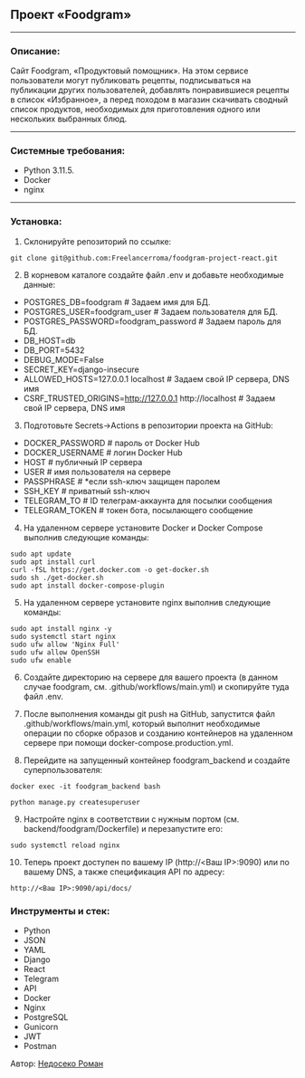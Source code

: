 ## Проект «Foodgram»
***
### Описание:
Cайт Foodgram, «Продуктовый помощник». На этом сервисе пользователи могут публиковать рецепты, подписываться на публикации других пользователей, добавлять понравившиеся рецепты в список «Избранное», а перед походом в магазин скачивать сводный список продуктов, необходимых для приготовления одного или нескольких выбранных блюд.
***
### Системные требования:
- Python 3.11.5.
- Docker
- nginx
***
### Установка:

1. Склонируйте репозиторий по ссылке:
```
git clone git@github.com:Freelancerroma/foodgram-project-react.git
```
2. В корневом каталоге создайте файл .env и добавьте необходимые данные:
* POSTGRES_DB=foodgram # Задаем имя для БД.
* POSTGRES_USER=foodgram_user # Задаем пользователя для БД.
* POSTGRES_PASSWORD=foodgram_password # Задаем пароль для БД.
* DB_HOST=db
* DB_PORT=5432
* DEBUG_MODE=False
* SECRET_KEY=django-insecure
* ALLOWED_HOSTS=127.0.0.1 localhost # Задаем свой IP сервера, DNS имя
* CSRF_TRUSTED_ORIGINS=http://127.0.0.1 http://localhost # Задаем свой IP сервера, DNS имя

3. Подготовьте Secrets->Actions в репозитории проекта на GitHub:
* DOCKER_PASSWORD         # пароль от Docker Hub
* DOCKER_USERNAME         # логин Docker Hub
* HOST                    # публичный IP сервера
* USER                    # имя пользователя на сервере
* PASSPHRASE              # *если ssh-ключ защищен паролем
* SSH_KEY                 # приватный ssh-ключ
* TELEGRAM_TO             # ID телеграм-аккаунта для посылки сообщения
* TELEGRAM_TOKEN          # токен бота, посылающего сообщение

4. На удаленном сервере установите Docker и Docker Compose выполнив следующие команды:
```
sudo apt update
sudo apt install curl
curl -fSL https://get.docker.com -o get-docker.sh
sudo sh ./get-docker.sh
sudo apt install docker-compose-plugin
```

5. На удаленном сервере установите nginx выполнив следующие команды:
```
sudo apt install nginx -y 
sudo systemctl start nginx
sudo ufw allow 'Nginx Full'
sudo ufw allow OpenSSH
sudo ufw enable
```

6. Создайте директорию на сервере для вашего проекта (в данном случае foodgram, см. .github/workflows/main.yml) и скопируйте туда файл .env.

7. После выполнения команды git push на GitHub, запустится файл .github/workflows/main.yml, который выполнит необходимые операции по сборке образов и созданию контейнеров на удаленном сервере при помощи docker-compose.production.yml.

8. Перейдите на запущенный контейнер foodgram_backend и создайте суперпользователя:
```
docker exec -it foodgram_backend bash
```
```
python manage.py createsuperuser
```

9. Настройте nginx в соответствии с нужным портом (см. backend/foodgram/Dockerfile) и перезапустите его:
```
sudo systemctl reload nginx
```

10. Теперь проект доступен по вашему IP (http://<Ваш IP>:9090) или по вашему DNS, а также спецификация API по адресу:
```
http://<Ваш IP>:9090/api/docs/
```

### Инструменты и стек:
- Python
- JSON
- YAML
- Django
- React
- Telegram
- API
- Docker
- Nginx
- PostgreSQL
- Gunicorn
- JWT
- Postman

Автор: [Недосеко Роман](https://github.com/freelancerroma)
